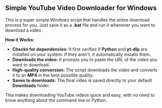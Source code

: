 ## Simple YouTube Video Downloader for Windows

This is a super simple Windows script that handles the entire download process for you. Just save it as a **.bat** file and run it whenever you want to download a video.

**How it Works:**

* **Checks for dependencies:** It first verifies if **Python** and **yt-dlp** are installed on your system. If they aren't, it automatically installs them.
* **Downloads the video:** It prompts you to paste the URL of the video you want to download.
* **High-quality conversion:** The script downloads the video and converts it to an **MP4** in the best possible quality.
* **Saves to downloads:** The final video is saved directly to your default **Downloads** folder.

This makes downloading YouTube videos quick and easy, with no need to know anything about the command line or Python.
